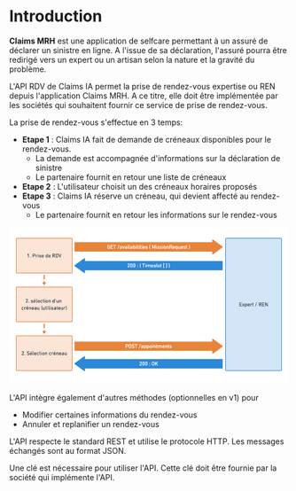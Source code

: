 # Introduction

**Claims MRH** est une application de selfcare permettant à un assuré de déclarer un sinistre en ligne.
A l'issue de sa déclaration, l'assuré pourra être redirigé vers un expert ou un artisan selon la nature et la gravité du problème.

L'API RDV de Claims IA permet la prise de rendez-vous expertise ou REN depuis l'application Claims MRH. A ce titre, elle doit être implémentée par les sociétés qui souhaitent fournir ce service de prise de rendez-vous.

La prise de rendez-vous s'effectue en 3 temps:

- **Etape 1** : Claims IA fait de demande de créneaux disponibles pour le rendez-vous.
  - La demande est accompagnée d'informations sur la déclaration de sinistre
  - Le partenaire fournit en retour une liste de créneaux
- **Etape 2** : L'utilisateur choisit un des créneaux horaires proposés
- **Etape 3** : Claims IA réserve un créneau, qui devient affecté au rendez-vous
  - Le partenaire fournit en retour les informations sur le rendez-vous

![Flux normal](../assets/images/flux1.png "Flux normal")

L'API intègre également d'autres méthodes (optionnelles en v1) pour
- Modifier certaines informations du rendez-vous
- Annuler et replanifier un rendez-vous

L'API respecte le standard REST et utilise le protocole HTTP. Les messages échangés sont au format JSON.


Une clé est nécessaire pour utiliser l'API. Cette clé doit être fournie par la société qui implémente l'API.
